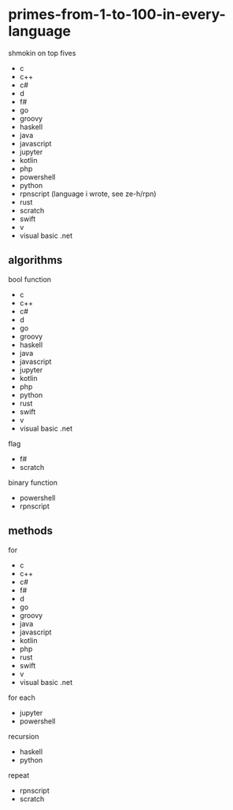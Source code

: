 # primes-from-1-to-100-in-every-language
shmokin on top fives
- c
- c++
- c#
- d
- f#
- go
- groovy
- haskell
- java
- javascript
- jupyter
- kotlin
- php
- powershell
- python
- rpnscript (language i wrote, see ze-h/rpn)
- rust
- scratch
- swift
- v
- visual basic .net

## algorithms
bool function
- c
- c++
- c#
- d
- go
- groovy
- haskell
- java
- javascript
- jupyter
- kotlin
- php
- python
- rust
- swift
- v
- visual basic .net

flag
- f#
- scratch

binary function
- powershell
- rpnscript

## methods
for
- c
- c++
- c#
- f#
- d
- go
- groovy
- java
- javascript
- kotlin
- php
- rust
- swift
- v
- visual basic .net

for each
- jupyter
- powershell

recursion
- haskell
- python

repeat
- rpnscript
- scratch